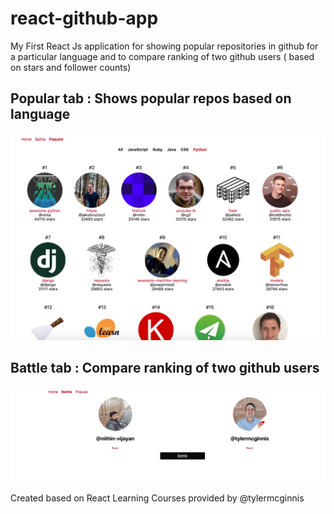 # react-github-app
My First React Js application for showing popular repositories in github for a particular language and to compare ranking of two github users ( based on stars and follower counts)

## Popular tab : Shows popular repos based on language

![Popular tab screenShot](./popular.jpg?raw=true "Popular Repos")

## Battle tab : Compare ranking of two github users

![Ranking tab screenShot](./rank.jpg?raw=true "Calculate Rank")

Created based on React Learning Courses provided by @tylermcginnis
